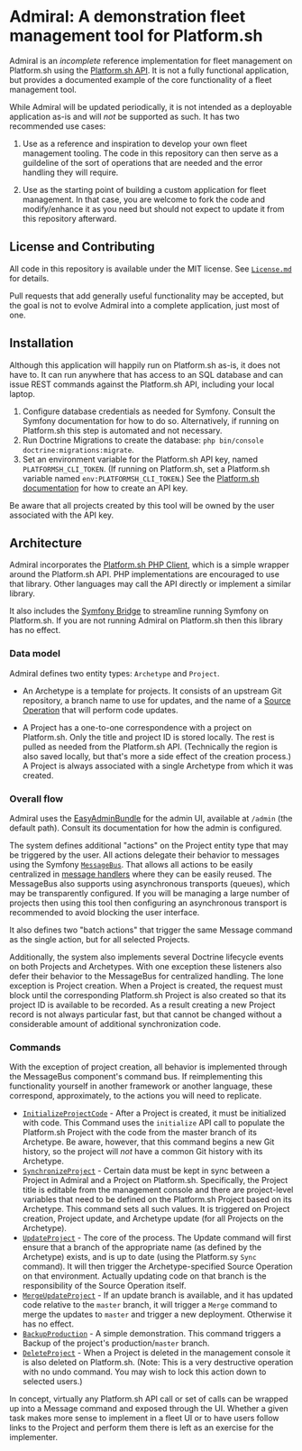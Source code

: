 # Admiral: A demonstration fleet management tool for Platform.sh

Admiral is an *incomplete* reference implementation for fleet management on Platform.sh using the [Platform.sh API](https://api.platform.sh/).  It is not a fully functional application, but provides a documented example of the core functionality of a fleet management tool.

While Admiral will be updated periodically, it is not intended as a deployable application as-is and will *not* be supported as such.  It has two recommended use cases:

1) Use as a reference and inspiration to develop your own fleet management tooling.  The code in this repository can then serve as a guildeline of the sort of operations that are needed and the error handling they will require.

2) Use as the starting point of building a custom application for fleet management.  In that case, you are welcome to fork the code and modify/enhance it as you need but should not expect to update it from this repository afterward.

## License and Contributing

All code in this repository is available under the MIT license.  See [`License.md`](license.md) for details.

Pull requests that add generally useful functionality may be accepted, but the goal is not to evolve Admiral into a complete application, just most of one.

## Installation

Although this application will happily run on Platform.sh as-is, it does not have to.  It can run anywhere that has access to an SQL database and can issue REST commands against the Platform.sh API, including your local laptop.

1) Configure database credentials as needed for Symfony.  Consult the Symfony documentation for how to do so.  Alternatively, if running on Platform.sh this step is automated and not necessary.
2) Run Doctrine Migrations to create the database: `php bin/console doctrine:migrations:migrate`.
3) Set an environment variable for the Platform.sh API key, named `PLATFORMSH_CLI_TOKEN`.  (If running on Platform.sh, set a Platform.sh variable named `env:PLATFORMSH_CLI_TOKEN`.)  See the [Platform.sh documentation](https://docs.platform.sh/development/cli/api-tokens.html) for how to create an API key.

Be aware that all projects created by this tool will be owned by the user associated with the API key.

## Architecture

Admiral incorporates the [Platform.sh PHP Client](https://github.com/platformsh/platformsh-client-php), which is a simple wrapper around the Platform.sh API.  PHP implementations are encouraged to use that library.  Other languages may call the API directly or implement a similar library.

It also includes the [Symfony Bridge](https://github.com/platformsh/symfonyflex-bridge) to streamline running Symfony on Platform.sh.  If you are not running Admiral on Platform.sh then this library has no effect.

### Data model

Admiral defines two entity types: `Archetype` and `Project`.

* An Archetype is a template for projects.  It consists of an upstream Git repository, a branch name to use for updates, and the name of a [Source Operation](https://docs.platform.sh/configuration/app/source-operations.html) that will perform code updates.

* A Project has a one-to-one correspondence with a project on Platform.sh.  Only the title and project ID is stored locally.  The rest is pulled as needed from the Platform.sh API.  (Technically the region is also saved locally, but that's more a side effect of the creation process.)  A Project is always associated with a single Archetype from which it was created.

### Overall flow

Admiral uses the [EasyAdminBundle](https://symfony.com/doc/master/bundles/EasyAdminBundle/index.html) for the admin UI, available at `/admin` (the default path).  Consult its documentation for how the admin is configured.

The system defines additional "actions" on the Project entity type that may be triggered by the user.  All actions delegate their behavior to messages using the Symfony [`MessageBus`](https://symfony.com/doc/current/messenger.html).  That allows all actions to be easily centralized in [message handlers](src/MessageHandler) where they can be easily reused.  The MessageBus also supports using asynchronous transports (queues), which may be transparently configured.  If you will be managing a large number of projects then using this tool then configuring an asynchronous transport is recommended to avoid blocking the user interface.

It also defines two "batch actions" that trigger the same Message command as the single action, but for all selected Projects.

Additionally, the system also implements several Doctrine lifecycle events on both Projects and Archetypes.  With one exception these listeners also defer their behavior to the MessageBus for centralized handling.  The lone exception is Project creation.  When a Project is created, the request must block until the corresponding Platform.sh Project is also created so that its project ID is available to be recorded.  As a result creating a new Project record is not always particular fast, but that cannot be changed without a considerable amount of additional synchronization code.

### Commands

With the exception of project creation, all behavior is implemented through the MessageBus component's command bus.  If reimplementing this functionality yourself in another framework or another language, these correspond, approximately, to the actions you will need to replicate.

* [`InitializeProjectCode`](src/MessageHandler/InitalizeProjectCode.php) - After a Project is created, it must be initialized with code.  This Command uses the `initialize` API call to populate the Platform.sh Project with the code from the master branch of its Archetype.  Be aware, however, that this command begins a new Git history, so the project will *not* have a common Git history with its Archetype.
* [`SynchronizeProject`](src/MessageHandler/SynchronizeProject.php) - Certain data must be kept in sync between a Project in Admiral and a Project on Platform.sh.  Specifically, the Project title is editable from the management console and there are project-level variables that need to be defined on the Platform.sh Project based on its Archetype.  This command sets all such values.  It is triggered on Project creation, Project update, and Archetype update (for all Projects on the Archetype). 
* [`UpdateProject`](src/MessageHandler/UpdateProject.php) - The core of the process. The Update command will first ensure that a branch of the appropriate name (as defined by the Archetype) exists, and is up to date (using the Platform.sy `Sync` command).  It will then trigger the Archetype-specified Source Operation on that environment.  Actually updating code on that branch is the responsibility of the Source Operation itself.
* [`MergeUpdateProject`](src/MessageHandler/MergeUpdateProject.php) - If an update branch is available, and it has updated code relative to the `master` branch, it will trigger a `Merge` command to merge the updates to `master` and trigger a new deployment.  Otherwise it has no effect.
* [`BackupProduction`](src/MessageHandler/BackupProduction.php) - A simple demonstration.  This command triggers a Backup of the project's production/`master` branch.
* [`DeleteProject`](src/MessageHandler/DeleteProjectHandler.php) - When a Project is deleted in the management console it is also deleted on Platform.sh.  (Note: This is a very destructive operation with no undo command.  You may wish to lock this action down to selected users.)

In concept, virtually any Platform.sh API call or set of calls can be wrapped up into a Message command and exposed through the UI.  Whether a given task makes more sense to implement in a fleet UI or to have users follow links to the Project and perform them there is left as an exercise for the implementer.
